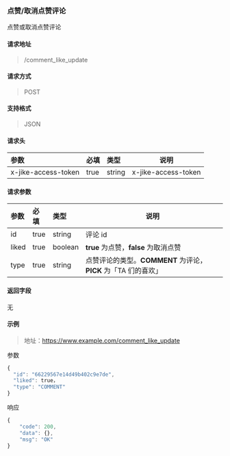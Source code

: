 ### 点赞/取消点赞评论

点赞或取消点赞评论

#### 请求地址

> /comment_like_update

#### 请求方式

> POST

#### 支持格式

> JSON

#### 请求头

| 参数                | 必填 | 类型   | 说明                |
| :------------------ | :--- | :----- | ------------------- |
| x-jike-access-token | true | string | x-jike-access-token |

#### 请求参数

| 参数  | 必填 | 类型    | 说明                                                           |
| :---- | :--- | :------ | -------------------------------------------------------------- |
| id    | true | string  | 评论 id                                                        |
| liked | true | boolean | **true** 为点赞，**false** 为取消点赞                          |
| type  | true | string  | 点赞评论的类型。**COMMENT** 为评论，**PICK** 为「TA 们的喜欢」 |

#### 返回字段

无

#### 示例

> 地址：https://www.example.com/comment_like_update

参数

```javascript
{
  "id": "66229567e14d49b402c9e7de",
  "liked": true，
  "type": "COMMENT"
}
```

响应

```javascript
{
    "code": 200,
    "data": {},
    "msg": "OK"
}
```
